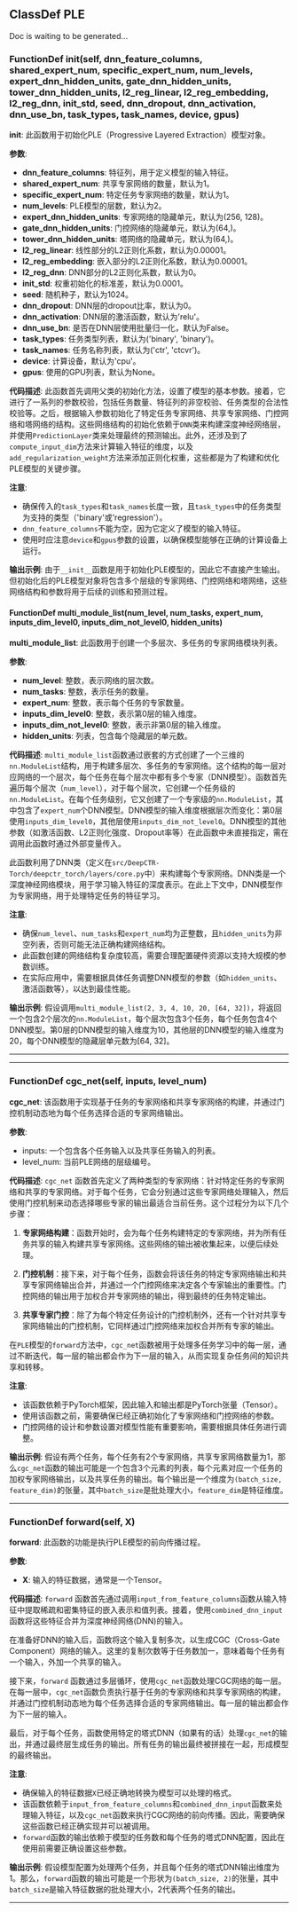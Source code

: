 ## ClassDef PLE
Doc is waiting to be generated...
### FunctionDef __init__(self, dnn_feature_columns, shared_expert_num, specific_expert_num, num_levels, expert_dnn_hidden_units, gate_dnn_hidden_units, tower_dnn_hidden_units, l2_reg_linear, l2_reg_embedding, l2_reg_dnn, init_std, seed, dnn_dropout, dnn_activation, dnn_use_bn, task_types, task_names, device, gpus)
**__init__**: 此函数用于初始化PLE（Progressive Layered Extraction）模型对象。

**参数**:
- **dnn_feature_columns**: 特征列，用于定义模型的输入特征。
- **shared_expert_num**: 共享专家网络的数量，默认为1。
- **specific_expert_num**: 特定任务专家网络的数量，默认为1。
- **num_levels**: PLE模型的层数，默认为2。
- **expert_dnn_hidden_units**: 专家网络的隐藏单元，默认为(256, 128)。
- **gate_dnn_hidden_units**: 门控网络的隐藏单元，默认为(64,)。
- **tower_dnn_hidden_units**: 塔网络的隐藏单元，默认为(64,)。
- **l2_reg_linear**: 线性部分的L2正则化系数，默认为0.00001。
- **l2_reg_embedding**: 嵌入部分的L2正则化系数，默认为0.00001。
- **l2_reg_dnn**: DNN部分的L2正则化系数，默认为0。
- **init_std**: 权重初始化的标准差，默认为0.0001。
- **seed**: 随机种子，默认为1024。
- **dnn_dropout**: DNN层的dropout比率，默认为0。
- **dnn_activation**: DNN层的激活函数，默认为'relu'。
- **dnn_use_bn**: 是否在DNN层使用批量归一化，默认为False。
- **task_types**: 任务类型列表，默认为('binary', 'binary')。
- **task_names**: 任务名称列表，默认为('ctr', 'ctcvr')。
- **device**: 计算设备，默认为'cpu'。
- **gpus**: 使用的GPU列表，默认为None。

**代码描述**:
此函数首先调用父类的初始化方法，设置了模型的基本参数。接着，它进行了一系列的参数校验，包括任务数量、特征列的非空校验、任务类型的合法性校验等。之后，根据输入参数初始化了特定任务专家网络、共享专家网络、门控网络和塔网络的结构。这些网络结构的初始化依赖于`DNN`类来构建深度神经网络层，并使用`PredictionLayer`类来处理最终的预测输出。此外，还涉及到了`compute_input_dim`方法来计算输入特征的维度，以及`add_regularization_weight`方法来添加正则化权重，这些都是为了构建和优化PLE模型的关键步骤。

**注意**:
- 确保传入的`task_types`和`task_names`长度一致，且`task_types`中的任务类型为支持的类型（'binary'或'regression'）。
- `dnn_feature_columns`不能为空，因为它定义了模型的输入特征。
- 使用时应注意`device`和`gpus`参数的设置，以确保模型能够在正确的计算设备上运行。

**输出示例**:
由于`__init__`函数是用于初始化PLE模型的，因此它不直接产生输出。但初始化后的PLE模型对象将包含多个层级的专家网络、门控网络和塔网络，这些网络结构和参数将用于后续的训练和预测过程。
#### FunctionDef multi_module_list(num_level, num_tasks, expert_num, inputs_dim_level0, inputs_dim_not_level0, hidden_units)
**multi_module_list**: 此函数用于创建一个多层次、多任务的专家网络模块列表。

**参数**:
- **num_level**: 整数，表示网络的层次数。
- **num_tasks**: 整数，表示任务的数量。
- **expert_num**: 整数，表示每个任务的专家数量。
- **inputs_dim_level0**: 整数，表示第0层的输入维度。
- **inputs_dim_not_level0**: 整数，表示非第0层的输入维度。
- **hidden_units**: 列表，包含每个隐藏层的单元数。

**代码描述**:
`multi_module_list`函数通过嵌套的方式创建了一个三维的`nn.ModuleList`结构，用于构建多层次、多任务的专家网络。这个结构的每一层对应网络的一个层次，每个任务在每个层次中都有多个专家（DNN模型）。函数首先遍历每个层次（`num_level`），对于每个层次，它创建一个任务级的`nn.ModuleList`。在每个任务级别，它又创建了一个专家级的`nn.ModuleList`，其中包含了`expert_num`个DNN模型。DNN模型的输入维度根据层次而变化：第0层使用`inputs_dim_level0`，其他层使用`inputs_dim_not_level0`。DNN模型的其他参数（如激活函数、L2正则化强度、Dropout率等）在此函数中未直接指定，需在调用此函数时通过外部变量传入。

此函数利用了DNN类（定义在`src/DeepCTR-Torch/deepctr_torch/layers/core.py`中）来构建每个专家网络。DNN类是一个深度神经网络模块，用于学习输入特征的深度表示。在此上下文中，DNN模型作为专家网络，用于处理特定任务的特征学习。

**注意**:
- 确保`num_level`、`num_tasks`和`expert_num`均为正整数，且`hidden_units`为非空列表，否则可能无法正确构建网络结构。
- 此函数创建的网络结构复杂度较高，需要合理配置硬件资源以支持大规模的参数训练。
- 在实际应用中，需要根据具体任务调整DNN模型的参数（如`hidden_units`、激活函数等），以达到最佳性能。

**输出示例**:
假设调用`multi_module_list(2, 3, 4, 10, 20, [64, 32])`，将返回一个包含2个层次的`nn.ModuleList`，每个层次包含3个任务，每个任务包含4个DNN模型。第0层的DNN模型的输入维度为10，其他层的DNN模型的输入维度为20，每个DNN模型的隐藏层单元数为[64, 32]。
***
***
### FunctionDef cgc_net(self, inputs, level_num)
**cgc_net**: 该函数用于实现基于任务的专家网络和共享专家网络的构建，并通过门控机制动态地为每个任务选择合适的专家网络输出。

**参数**:
- inputs: 一个包含各个任务输入以及共享任务输入的列表。
- level_num: 当前PLE网络的层级编号。

**代码描述**:
`cgc_net` 函数首先定义了两种类型的专家网络：针对特定任务的专家网络和共享的专家网络。对于每个任务，它会分别通过这些专家网络处理输入，然后使用门控机制来动态选择哪些专家的输出最适合当前任务。这个过程分为以下几个步骤：

1. **专家网络构建**：函数开始时，会为每个任务构建特定的专家网络，并为所有任务共享的输入构建共享专家网络。这些网络的输出被收集起来，以便后续处理。

2. **门控机制**：接下来，对于每个任务，函数会将该任务的特定专家网络输出和共享专家网络输出合并，并通过一个门控网络来决定各个专家输出的重要性。门控网络的输出用于加权合并专家网络的输出，得到最终的任务特定输出。

3. **共享专家门控**：除了为每个特定任务设计的门控机制外，还有一个针对共享专家网络输出的门控机制，它同样通过门控网络来加权合并所有专家的输出。

在`PLE`模型的`forward`方法中，`cgc_net`函数被用于处理多任务学习中的每一层，通过不断迭代，每一层的输出都会作为下一层的输入，从而实现复杂任务间的知识共享和转移。

**注意**:
- 该函数依赖于PyTorch框架，因此输入和输出都是PyTorch张量（Tensor）。
- 使用该函数之前，需要确保已经正确初始化了专家网络和门控网络的参数。
- 门控网络的设计和参数设置对模型性能有重要影响，需要根据具体任务进行调整。

**输出示例**:
假设有两个任务，每个任务有2个专家网络，共享专家网络数量为1，那么`cgc_net`函数的输出可能是一个包含3个元素的列表，每个元素对应一个任务的加权专家网络输出，以及共享任务的输出。每个输出是一个维度为`(batch_size, feature_dim)`的张量，其中`batch_size`是批处理大小，`feature_dim`是特征维度。
***
### FunctionDef forward(self, X)
**forward**: 此函数的功能是执行PLE模型的前向传播过程。

**参数**:
- **X**: 输入的特征数据，通常是一个Tensor。

**代码描述**:
`forward` 函数首先通过调用`input_from_feature_columns`函数从输入特征中提取稀疏和密集特征的嵌入表示和值列表。接着，使用`combined_dnn_input`函数将这些特征合并为深度神经网络(DNN)的输入。

在准备好DNN的输入后，函数将这个输入复制多次，以生成CGC（Cross-Gate Component）网络的输入。这里的复制次数等于任务数加一，意味着每个任务有一个输入，外加一个共享的输入。

接下来，`forward` 函数通过多层循环，使用`cgc_net`函数处理CGC网络的每一层。在每一层中，`cgc_net`函数负责执行基于任务的专家网络和共享专家网络的构建，并通过门控机制动态地为每个任务选择合适的专家网络输出。每一层的输出都会作为下一层的输入。

最后，对于每个任务，函数使用特定的塔式DNN（如果有的话）处理`cgc_net`的输出，并通过最终层生成任务的输出。所有任务的输出最终被拼接在一起，形成模型的最终输出。

**注意**:
- 确保输入的特征数据`X`已经正确地转换为模型可以处理的格式。
- 该函数依赖于`input_from_feature_columns`和`combined_dnn_input`函数来处理输入特征，以及`cgc_net`函数来执行CGC网络的前向传播。因此，需要确保这些函数已经正确实现并可以被调用。
- `forward`函数的输出依赖于模型的任务数和每个任务的塔式DNN配置，因此在使用前需要正确设置这些参数。

**输出示例**:
假设模型配置为处理两个任务，并且每个任务的塔式DNN输出维度为1。那么，`forward`函数的输出可能是一个形状为`(batch_size, 2)`的张量，其中`batch_size`是输入特征数据的批处理大小，2代表两个任务的输出。
***

